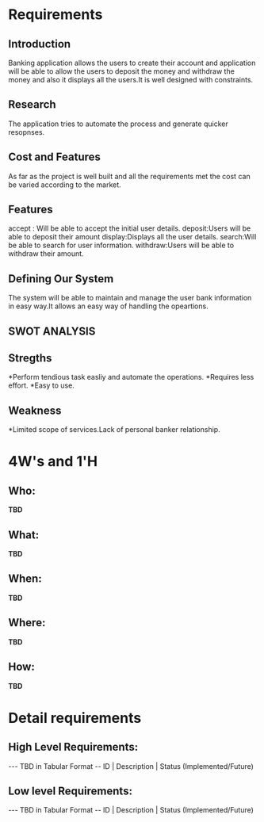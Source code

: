 # Requirements
## Introduction
 Banking application allows the users to create their account and application will be able to allow the users to deposit the money and withdraw the money and also it displays all the users.It is well designed with constraints. 

## Research
  The application tries to automate the process and generate quicker resopnses.
## Cost and Features
As far as the project is well built and all the requirements met the cost can be varied according to the market.
## Features
accept : Will be able to accept the initial user details.
deposit:Users will be able to deposit their amount
display:Displays all the user details.
search:Will be able to search for user information.
withdraw:Users will be able to withdraw their amount.
## Defining Our System
The system will be able to maintain and manage the user bank information in easy way.It allows an easy way of handling the opeartions.
    
## SWOT ANALYSIS
## Stregths
*Perform tendious task easliy and automate the operations.
*Requires less effort.
*Easy to use.
## Weakness
*Limited scope of services.Lack of personal banker relationship.
# 4W&#39;s and 1&#39;H

## Who:

**TBD**

## What:

**TBD**

## When:

**TBD**

## Where:

**TBD**

## How:

**TBD**

# Detail requirements
## High Level Requirements:
--- TBD in Tabular Format 
-- ID | Description | Status (Implemented/Future)


##  Low level Requirements:
--- TBD in Tabular Format 
-- ID | Description | Status (Implemented/Future)
